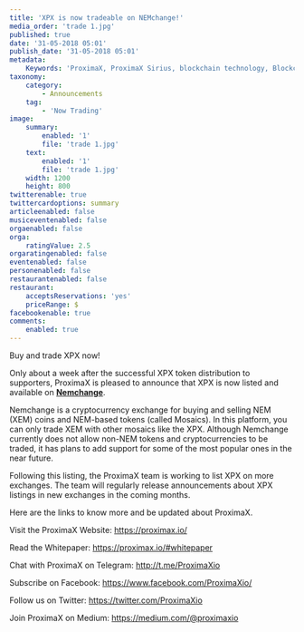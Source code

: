 ```yaml
---
title: 'XPX is now tradeable on NEMchange!'
media_order: 'trade 1.jpg'
published: true
date: '31-05-2018 05:01'
publish_date: '31-05-2018 05:01'
metadata:
    Keywords: 'ProximaX, ProximaX Sirius, blockchain technology, Blockchain powered, Blockchain protocol, Distributed ledger technology, DLT, dlt, Distributed ledger, Decentralized database, Decentralized database technology, Decentralized storage, Decentralized storage technology, Decentralized supply chain, Decentralized streaming, Integrated and distributed ledger technology, IaDLt, Peer-to-peer technology, Peer to peer streaming, Peer to peer, Consensus mechanism, Consensus protocol, Asymmetric encryption, Data encryption, Off-chain storage, Off-chain streaming, Distributed File Management System, DFMS, Super Contract, Immutability, Data encryption, Encrypted by default, Permissioned, Permission based, Tokenomics, Token economics, Crypto trading, Cryptocurrency, Supply chain, CSD, Central Securities Depository, STO, Security Token Offering, Decentralized supply chain, STO, Private blockchain, DAapps, Decentralized applications, Blockchain apps, Streaming Layer, Streaming Node, Storage Layer, Storage Node, Sharded Information, Sharded Data, Use Case, Use Cases, Blockchain Consensus, Consensus Protocol, Enterprise Solution, Enterprise Solutions, System Integration, Transparency, Immutability, Irreversibility, Traceability, Proof of Bandwidth, Proof of Conflation Aggregate, Proof of Storage, Encryption, Data Security, Data Privacy, Cyber Security, Hackers, Hacking, Nodes, Public Chain, Private Chain, Hybrid Chain, Public & Private Chain, Catapult, SDK, SDKs, Software Development Kits, Super Contract, Super Contracts, Smart Contract, Smart Contracts, Peer-to-Peer , Peer-to-Peer Storage, Software-as-a-Service, SaaS, Lon Wong, PSP, PeerStream, PeerStream Protocol, Anonymous streaming, New Economic Model, New Economic Model Foundation, 482.solutions, Ministry of Community Development UAE, Dragonfly  Fintech, Xarcade, Testnet, Test network, Mainnet, Main network, Tokenomics, Token Economics, XPX, Crypto Currency, Crypto Currencies, Crypto Exchange, Crypto Exchanges, Bitcoin, Zero trust, Escrow, Onchain escrow, Trustless swaps, Trustless, Onion routing, SIM Identity attestation, ProximaX KYC, KYC, Know Your Customer, Know Your Counter Party, Onboarding Customer, Customer Onboarding, Identity Management, Identity Management System, Identity Verification, Identity Authentication, Anti-Money Laundering, AML, RegTech, Regulation Tech, Regulation Technology, GDPR, General Data Protection Regulation, EU GDPR, European Union GDPR, European Union General Data Protection Regulation, Knowyourcustomer, Compliance system, Compliance systems, , ProximaX Suite, Office Suite, Office Collaboration, Workforce Collaboration, Collaboration, Real Time Collaboration, Office suite, word processing, Office collaboration, File sharing, Decentralized file sharing, Real Time Editing, Office Productivity, Productivity, Office Applications, Microsoft Office, Word Processor, Word Processing, Microsoft Word Spreadsheet, Spreadsheets, Excel, Microsoft Excel, Presentation, Presentations, Microsoft Powerpoint, Powerpoint, Keynote, Collabora Office, LibreOffice, Collabora Productivity, Collabora Productivity Ltd'
taxonomy:
    category:
        - Announcements
    tag:
        - 'Now Trading'
image:
    summary:
        enabled: '1'
        file: 'trade 1.jpg'
    text:
        enabled: '1'
        file: 'trade 1.jpg'
    width: 1200
    height: 800
twitterenable: true
twittercardoptions: summary
articleenabled: false
musiceventenabled: false
orgaenabled: false
orga:
    ratingValue: 2.5
orgaratingenabled: false
eventenabled: false
personenabled: false
restaurantenabled: false
restaurant:
    acceptsReservations: 'yes'
    priceRange: $
facebookenable: true
comments:
    enabled: true
---
```


Buy and trade XPX now!

Only about a week after the successful XPX token distribution to supporters, ProximaX is pleased to announce that XPX is now listed and available on [**Nemchange**](https://nemchange.com/Exchange/market/prx:xpx/nem:xem). 

Nemchange is a cryptocurrency exchange for buying and selling NEM (XEM) coins and NEM-based tokens (called Mosaics). In this platform, you can only trade XEM with other mosaics like the XPX. Although Nemchange currently does not allow non-NEM tokens and cryptocurrencies to be traded, it has plans to add support for some of the most popular ones in the near future.

Following this listing, the ProximaX team is working to list XPX on more exchanges. The team will regularly release announcements about XPX listings in new exchanges in the coming months.

Here are the links to know more and be updated about ProximaX. 

Visit the ProximaX Website: https://proximax.io/ 

Read the Whitepaper: https://proximax.io/#whitepaper 

Chat with ProximaX on Telegram: http://t.me/ProximaXio 

Subscribe on Facebook: https://www.facebook.com/ProximaXio/ 

Follow us on Twitter: https://twitter.com/ProximaXio 

Join ProximaX on Medium: https://medium.com/@proximaxio 
